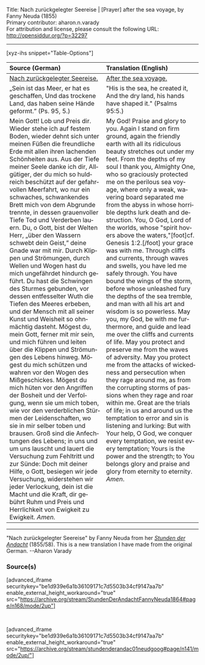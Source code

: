 <html>
<head></head>
<body>
Title: Nach zurückgelegter Seereise | [Prayer] after the sea voyage, by Fanny Neuda (1855)<br />
Primary contributor: aharon.n.varady<br />
For attribution and license, please consult the following URL: <a href="http://opensiddur.org/?p=32297">http://opensiddur.org/?p=32297</a>
<p />
<hr />

[xyz-ihs snippet="Table-Options"]<table style="margin-left: auto; margin-right: auto;" class="draggable">
<thead><tr><th id="x" style="text-align: left;">Source (German)</th><th style="text-align: left;">Translation (English)</th></tr></thead>
<tbody>
<tr><td style="vertical-align:top;">
<div class="german" lang="de">
<u>Nach zurückgelegter Seereise.</u>
</span></div></td>
 
<td style="vertical-align:top;">
<div class="english" lang="en">
<u>After the sea voyage.</u>
</div></td></tr>


<tr><td style="vertical-align:top;">
<div class="german" lang="de">
„Sein ist das Meer, er hat es geschaffen, 
Und das trockene Land, das haben seine Hände geformt.” <span class="citation">(Ps. 95, 5.)</span> 
</span></div></td>
 
<td style="vertical-align:top;">
<div class="english" lang="en">
"His is the sea, he created it, 
And the dry land, his hands have shaped it." <span class="citation">(Psalms 95:5.)</span>
</div></td></tr>


<tr><td style="vertical-align:top;">
<div class="german" lang="de">
Mein Gott! Lob und Preis dir. Wieder stehe ich auf festem Boden, wieder dehnt sich unter meinen Füßen die freundliche Erde mit allen ihren lachenden Schönheiten aus. Aus der Tiefe meiner Seele danke ich dir, Allgütiger, der du mich so huldreich beschützt auf der gefahrvollen Meerfahrt, wo nur ein schwaches, schwankendes Brett mich von dem Abgrunde trennte, in dessen grauenvoller Tiefe Tod und Verderben lauern. Du, o Gott, bist der Welten Herr, „über den Wassern schwebt dein Geist,” deine Gnade war mit mir. Durch Klippen und Strömungen, durch Wellen und Wogen hast du mich ungefährdet hindurch geführt. Du hast die Schwingen des Sturmes gebunden, vor dessen entfesselter Wuth die Tiefen des Meeres erbeben, und der Mensch mit all seiner Kunst und Weisheit so ohnmächtig dasteht. Mögest du, mein Gott, ferner mit mir sein, und mich führen und leiten über die Klippen und Strömungen des Lebens hinweg. Mögest du mich schützen und wahren vor den Wogen des Mißgeschickes. Mögest du mich hüten vor den Angriffen der Bosheit und der Verfolgung, wenn sie um mich toben, wie vor den verderblichen Stürmen der Leidenschaften, wo sie in mir selber toben und brausen. Groß sind die Anfechtungen des Lebens; in uns und um uns lauscht und lauert die Versuchung zum Fehltritt und zur Sünde: Doch mit deiner Hilfe, o Gott, besiegen wir jede Versuchung, widerstehen wir jeder Verlockung, dein ist die Macht und die Kraft, dir gebührt Ruhm und Preis und Herrlichkeit von Ewigkeit zu Ewigkeit. <em>Amen</em>.
</span></div></td>
 
<td style="vertical-align:top;">
<div class="english" lang="en">
My God! Praise and glory to you. Again I stand on firm ground, again the friendly earth with all its ridiculous beauty stretches out under my feet. From the depths of my soul I thank you, Almighty One, who so graciously protected me on the perilous sea voyage, where only a weak, wavering board separated me from the abyss in whose horrible depths lurk death and destruction. You, O God, Lord of the worlds, whose "spirit hovers above the waters,"[foot]cf. Genesis 1:2.[/foot] your grace was with me. Through cliffs and currents, through waves and swells, you have led me safely through. You have bound the wings of the storm, before whose unleashed fury the depths of the sea tremble, and man with all his art and wisdom is so powerless. May you, my God, be with me furthermore, and guide and lead me over the cliffs and currents of life. May you protect and preserve me from the waves of adversity. May you protect me from the attacks of wickedness and persecution when they rage around me, as from the corrupting storms of passions when they rage and roar within me. Great are the trials of life; in us and around us the temptation to error and sin is listening and lurking: But with Your help, O God, we conquer every temptation, we resist every temptation; Yours is the power and the strength; to You belongs glory and praise and glory from eternity to eternity. <em>Amen</em>.
</div></td></tr>
</tbody></table>

<hr />

"Nach zurückgelegter Seereise" by Fanny Neuda from her <em><a href="/?p=6753">Stunden der Andacht</a></em> (1855/58). This is a new translation I have made from the original German. --Aharon Varady

<h3>Source(s)</h3>

[advanced_iframe securitykey="be1d939e6a1b36109171c7d5503b34cf9147aa7b" enable_external_height_workaround="true" src="https://archive.org/stream/StundenDerAndachtFannyNeuda1864#page/n168/mode/2up"]

&nbsp;

[advanced_iframe securitykey="be1d939e6a1b36109171c7d5503b34cf9147aa7b" enable_external_height_workaround="true" src="https://archive.org/stream/stundenderandac01neudgoog#page/n141/mode/2up/"]

&nbsp;
</body>
</html>